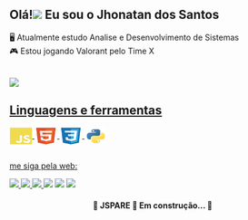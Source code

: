 ## Olá!<img src="https://github.com/jsparec/jspare/blob/main/gifs/Hi.gif" width="30px"> Eu sou o Jhonatan dos Santos 

  🖥️ Atualmente estudo Analise e Desenvolvimento de Sistemas <br>
  🎮 Estou jogando Valorant pelo Time X
  <br>
  <br>
  
   <div>
  <a href="https://github.com/jsparec">
  <img align="center" src="https://github-readme-stats.vercel.app/api?username=jspare&show_icons=true&theme=midnight-purple&include_all_commits=true&count_private=true">
   </div>

##
 
<div style="display: inline_block">
  <h2>
Linguagens e ferramentas
  </h2> 
  <img align="center" alt="jhow-Js" height="30" width="40" src="https://raw.githubusercontent.com/devicons/devicon/master/icons/javascript/javascript-plain.svg">
  <img align="center" alt="jhow-HTML" height="30" width="40" src="https://raw.githubusercontent.com/devicons/devicon/master/icons/html5/html5-original.svg">
  <img align="center" alt="jhow-CSS" height="30" width="40" src="https://raw.githubusercontent.com/devicons/devicon/master/icons/css3/css3-original.svg">
  <img align="center" alt="jhow-Python" height="30" width="40" src="https://raw.githubusercontent.com/devicons/devicon/master/icons/python/python-original.svg">

  
  ##
 
 me siga pela web:</i><br>
 
<div 
 <a href="https://www.instagram.com/jhowsdm/" target="_blank"><img src="https://img.shields.io/badge/-Instagram-%23E4405F?style=for-the-badge&logo=instagram&logoColor=white" target="_blank"</a>
 	<a href="https://www.twitch.tv/jhowzro" target="_blank"><img src="https://img.shields.io/badge/Twitch-9146FF?style=for-the-badge&logo=twitch&logoColor=white" target="_blank"</a>  <a href="https://discord.gg/MRV3zvXtWU" target="_blank"><img src="https://img.shields.io/badge/Discord-7289DA?style=for-the-badge&logo=discord&logoColor=white" target="_blank" </a> 
 <a href = "mailto:jhowtreze@gmail.com"><img src="https://img.shields.io/badge/-Gmail-%23333?style=for-the-badge&logo=gmail&logoColor=white" target="_blank"></a>
 <a href = "http://api.whatsapp.com/send?phone=11947547548"><img src="https://img.shields.io/badge/WhatsApp-25D366?style=for-the-badge&logo=whatsapp&logoColor=white"></a>
 <a href = "https://codepen.io/jhonatandm/pens/"><img src="https://img.shields.io/badge/Codepen-000000?style=for-the-badge&logo=codepen&logoColor=white"></a>
</div>

   
 <h4 align="center"> 
	🚧  JSPARE 🚀 Em construção...  🚧
</h4>
